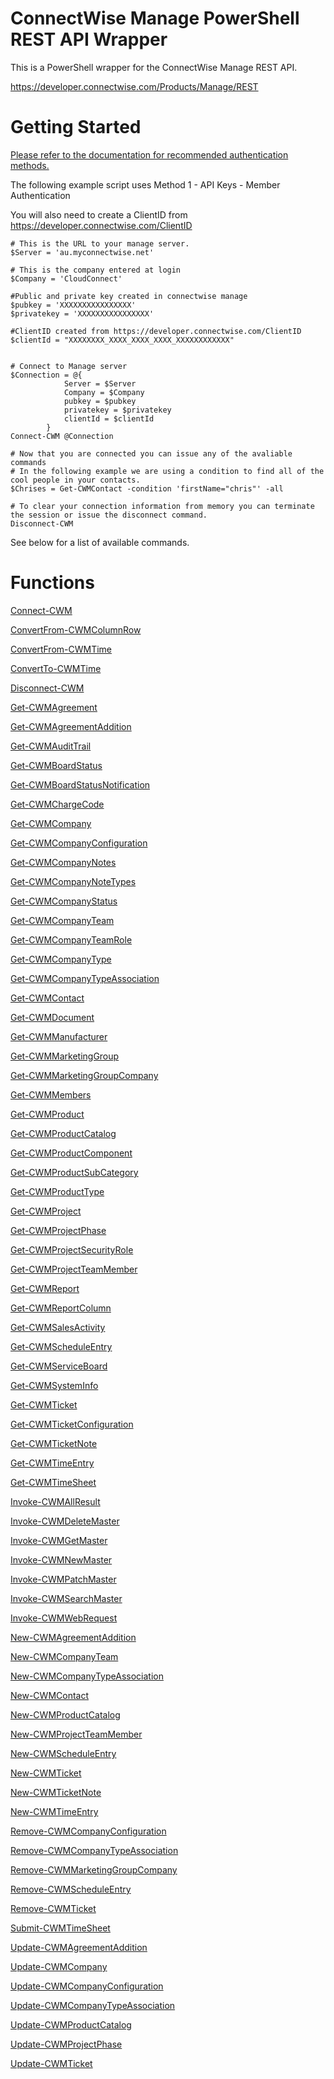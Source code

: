 ﻿# ConnectWise Manage PowerShell REST API Wrapper
This is a PowerShell wrapper for the ConnectWise Manage REST API.

https://developer.connectwise.com/Products/Manage/REST

# Getting Started

[Please refer to the documentation for recommended authentication methods.](https://developer.connectwise.com/Products/Manage/Developer_Guide#Authentication)

The following example script uses Method 1 - API Keys - Member Authentication

You will also need to create a ClientID from https://developer.connectwise.com/ClientID

```
# This is the URL to your manage server.
$Server = 'au.myconnectwise.net'

# This is the company entered at login
$Company = 'CloudConnect'

#Public and private key created in connectwise manage
$pubkey = 'XXXXXXXXXXXXXXXX'
$privatekey = 'XXXXXXXXXXXXXXXX'

#ClientID created from https://developer.connectwise.com/ClientID
$clientId = "XXXXXXXX_XXXX_XXXX_XXXX_XXXXXXXXXXXX"


# Connect to Manage server
$Connection = @{
            Server = $Server
            Company = $Company 
            pubkey = $pubkey
            privatekey = $privatekey
            clientId = $clientId
        }
Connect-CWM @Connection

# Now that you are connected you can issue any of the avaliable commands
# In the following example we are using a condition to find all of the cool people in your contacts.
$Chrises = Get-CWMContact -condition 'firstName="chris"' -all

# To clear your connection information from memory you can terminate the session or issue the disconnect command.
Disconnect-CWM
```

See below for a list of available commands.
# Functions

[Connect-CWM](CWManage/Connect-CWM.md)

[ConvertFrom-CWMColumnRow](CWManage/ConvertFrom-CWMColumnRow.md)

[ConvertFrom-CWMTime](CWManage/ConvertFrom-CWMTime.md)

[ConvertTo-CWMTime](CWManage/ConvertTo-CWMTime.md)

[Disconnect-CWM](CWManage/Disconnect-CWM.md)

[Get-CWMAgreement](CWManage/Get-CWMAgreement.md)

[Get-CWMAgreementAddition](CWManage/Get-CWMAgreementAddition.md)

[Get-CWMAuditTrail](CWManage/Get-CWMAuditTrail.md)

[Get-CWMBoardStatus](CWManage/Get-CWMBoardStatus.md)

[Get-CWMBoardStatusNotification](CWManage/Get-CWMBoardStatusNotification.md)

[Get-CWMChargeCode](CWManage/Get-CWMChargeCode.md)

[Get-CWMCompany](CWManage/Get-CWMCompany.md)

[Get-CWMCompanyConfiguration](CWManage/Get-CWMCompanyConfiguration.md)

[Get-CWMCompanyNotes](CWManage/Get-CWMCompanyNotes.md)

[Get-CWMCompanyNoteTypes](CWManage/Get-CWMCompanyNoteTypes.md)

[Get-CWMCompanyStatus](CWManage/Get-CWMCompanyStatus.md)

[Get-CWMCompanyTeam](CWManage/Get-CWMCompanyTeam.md)

[Get-CWMCompanyTeamRole](CWManage/Get-CWMCompanyTeamRole.md)

[Get-CWMCompanyType](CWManage/Get-CWMCompanyType.md)

[Get-CWMCompanyTypeAssociation](CWManage/Get-CWMCompanyTypeAssociation.md)

[Get-CWMContact](CWManage/Get-CWMContact.md)

[Get-CWMDocument](CWManage/Get-CWMDocument.md)

[Get-CWMManufacturer](CWManage/Get-CWMManufacturer.md)

[Get-CWMMarketingGroup](CWManage/Get-CWMMarketingGroup.md)

[Get-CWMMarketingGroupCompany](CWManage/Get-CWMMarketingGroupCompany.md)

[Get-CWMMembers](CWManage/Get-CWMMembers.md)

[Get-CWMProduct](CWManage/Get-CWMProduct.md)

[Get-CWMProductCatalog](CWManage/Get-CWMProductCatalog.md)

[Get-CWMProductComponent](CWManage/Get-CWMProductComponent.md)

[Get-CWMProductSubCategory](CWManage/Get-CWMProductSubCategory.md)

[Get-CWMProductType](CWManage/Get-CWMProductType.md)

[Get-CWMProject](CWManage/Get-CWMProject.md)

[Get-CWMProjectPhase](CWManage/Get-CWMProjectPhase.md)

[Get-CWMProjectSecurityRole](CWManage/Get-CWMProjectSecurityRole.md)

[Get-CWMProjectTeamMember](CWManage/Get-CWMProjectTeamMember.md)

[Get-CWMReport](CWManage/Get-CWMReport.md)

[Get-CWMReportColumn](CWManage/Get-CWMReportColumn.md)

[Get-CWMSalesActivity](CWManage/Get-CWMSalesActivity.md)

[Get-CWMScheduleEntry](CWManage/Get-CWMScheduleEntry.md)

[Get-CWMServiceBoard](CWManage/Get-CWMServiceBoard.md)

[Get-CWMSystemInfo](CWManage/Get-CWMSystemInfo.md)

[Get-CWMTicket](CWManage/Get-CWMTicket.md)

[Get-CWMTicketConfiguration](CWManage/Get-CWMTicketConfiguration.md)

[Get-CWMTicketNote](CWManage/Get-CWMTicketNote.md)

[Get-CWMTimeEntry](CWManage/Get-CWMTimeEntry.md)

[Get-CWMTimeSheet](CWManage/Get-CWMTimeSheet.md)

[Invoke-CWMAllResult](CWManage/Invoke-CWMAllResult.md)

[Invoke-CWMDeleteMaster](CWManage/Invoke-CWMDeleteMaster.md)

[Invoke-CWMGetMaster](CWManage/Invoke-CWMGetMaster.md)

[Invoke-CWMNewMaster](CWManage/Invoke-CWMNewMaster.md)

[Invoke-CWMPatchMaster](CWManage/Invoke-CWMPatchMaster.md)

[Invoke-CWMSearchMaster](CWManage/Invoke-CWMSearchMaster.md)

[Invoke-CWMWebRequest](CWManage/Invoke-CWMWebRequest.md)

[New-CWMAgreementAddition](CWManage/New-CWMAgreementAddition.md)

[New-CWMCompanyTeam](CWManage/New-CWMCompanyTeam.md)

[New-CWMCompanyTypeAssociation](CWManage/New-CWMCompanyTypeAssociation.md)

[New-CWMContact](CWManage/New-CWMContact.md)

[New-CWMProductCatalog](CWManage/New-CWMProductCatalog.md)

[New-CWMProjectTeamMember](CWManage/New-CWMProjectTeamMember.md)

[New-CWMScheduleEntry](CWManage/New-CWMScheduleEntry.md)

[New-CWMTicket](CWManage/New-CWMTicket.md)

[New-CWMTicketNote](CWManage/New-CWMTicketNote.md)

[New-CWMTimeEntry](CWManage/New-CWMTimeEntry.md)

[Remove-CWMCompanyConfiguration](CWManage/Remove-CWMCompanyConfiguration.md)

[Remove-CWMCompanyTypeAssociation](CWManage/Remove-CWMCompanyTypeAssociation.md)

[Remove-CWMMarketingGroupCompany](CWManage/Remove-CWMMarketingGroupCompany.md)

[Remove-CWMScheduleEntry](CWManage/Remove-CWMScheduleEntry.md)

[Remove-CWMTicket](CWManage/Remove-CWMTicket.md)

[Submit-CWMTimeSheet](CWManage/Submit-CWMTimeSheet.md)

[Update-CWMAgreementAddition](CWManage/Update-CWMAgreementAddition.md)

[Update-CWMCompany](CWManage/Update-CWMCompany.md)

[Update-CWMCompanyConfiguration](CWManage/Update-CWMCompanyConfiguration.md)

[Update-CWMCompanyTypeAssociation](CWManage/Update-CWMCompanyTypeAssociation.md)

[Update-CWMProductCatalog](CWManage/Update-CWMProductCatalog.md)

[Update-CWMProjectPhase](CWManage/Update-CWMProjectPhase.md)

[Update-CWMTicket](CWManage/Update-CWMTicket.md)


